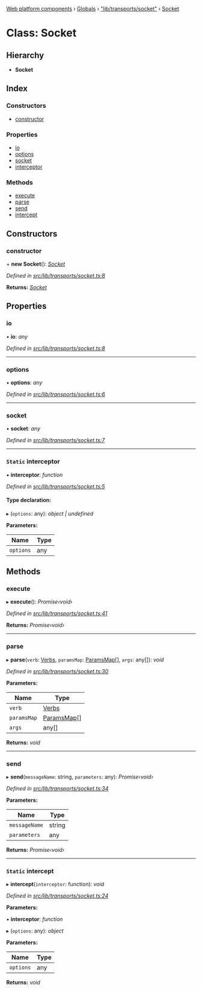 [Web platform components](../README.md) › [Globals](../globals.md) › ["lib/transports/socket"](../modules/_lib_transports_socket_.md) › [Socket](_lib_transports_socket_.socket.md)

# Class: Socket

## Hierarchy

* **Socket**

## Index

### Constructors

* [constructor](_lib_transports_socket_.socket.md#constructor)

### Properties

* [io](_lib_transports_socket_.socket.md#io)
* [options](_lib_transports_socket_.socket.md#options)
* [socket](_lib_transports_socket_.socket.md#socket)
* [interceptor](_lib_transports_socket_.socket.md#static-interceptor)

### Methods

* [execute](_lib_transports_socket_.socket.md#execute)
* [parse](_lib_transports_socket_.socket.md#parse)
* [send](_lib_transports_socket_.socket.md#send)
* [intercept](_lib_transports_socket_.socket.md#static-intercept)

## Constructors

###  constructor

\+ **new Socket**(): *[Socket](_lib_transports_socket_.socket.md)*

*Defined in [src/lib/transports/socket.ts:8](https://github.com/nodulusteam/methodus.dev/blob/0650919/modules/platform/platform-web/src/lib/transports/socket.ts#L8)*

**Returns:** *[Socket](_lib_transports_socket_.socket.md)*

## Properties

###  io

• **io**: *any*

*Defined in [src/lib/transports/socket.ts:8](https://github.com/nodulusteam/methodus.dev/blob/0650919/modules/platform/platform-web/src/lib/transports/socket.ts#L8)*

___

###  options

• **options**: *any*

*Defined in [src/lib/transports/socket.ts:6](https://github.com/nodulusteam/methodus.dev/blob/0650919/modules/platform/platform-web/src/lib/transports/socket.ts#L6)*

___

###  socket

• **socket**: *any*

*Defined in [src/lib/transports/socket.ts:7](https://github.com/nodulusteam/methodus.dev/blob/0650919/modules/platform/platform-web/src/lib/transports/socket.ts#L7)*

___

### `Static` interceptor

▪ **interceptor**: *function*

*Defined in [src/lib/transports/socket.ts:5](https://github.com/nodulusteam/methodus.dev/blob/0650919/modules/platform/platform-web/src/lib/transports/socket.ts#L5)*

#### Type declaration:

▸ (`options`: any): *object | undefined*

**Parameters:**

Name | Type |
------ | ------ |
`options` | any |

## Methods

###  execute

▸ **execute**(): *Promise‹void›*

*Defined in [src/lib/transports/socket.ts:41](https://github.com/nodulusteam/methodus.dev/blob/0650919/modules/platform/platform-web/src/lib/transports/socket.ts#L41)*

**Returns:** *Promise‹void›*

___

###  parse

▸ **parse**(`verb`: [Verbs](../enums/_lib_commons_enums_.verbs.md), `paramsMap`: [ParamsMap](_lib_commons_params_map_.paramsmap.md)[], `args`: any[]): *void*

*Defined in [src/lib/transports/socket.ts:30](https://github.com/nodulusteam/methodus.dev/blob/0650919/modules/platform/platform-web/src/lib/transports/socket.ts#L30)*

**Parameters:**

Name | Type |
------ | ------ |
`verb` | [Verbs](../enums/_lib_commons_enums_.verbs.md) |
`paramsMap` | [ParamsMap](_lib_commons_params_map_.paramsmap.md)[] |
`args` | any[] |

**Returns:** *void*

___

###  send

▸ **send**(`messageName`: string, `parameters`: any): *Promise‹void›*

*Defined in [src/lib/transports/socket.ts:34](https://github.com/nodulusteam/methodus.dev/blob/0650919/modules/platform/platform-web/src/lib/transports/socket.ts#L34)*

**Parameters:**

Name | Type |
------ | ------ |
`messageName` | string |
`parameters` | any |

**Returns:** *Promise‹void›*

___

### `Static` intercept

▸ **intercept**(`interceptor`: function): *void*

*Defined in [src/lib/transports/socket.ts:24](https://github.com/nodulusteam/methodus.dev/blob/0650919/modules/platform/platform-web/src/lib/transports/socket.ts#L24)*

**Parameters:**

▪ **interceptor**: *function*

▸ (`options`: any): *object*

**Parameters:**

Name | Type |
------ | ------ |
`options` | any |

**Returns:** *void*
